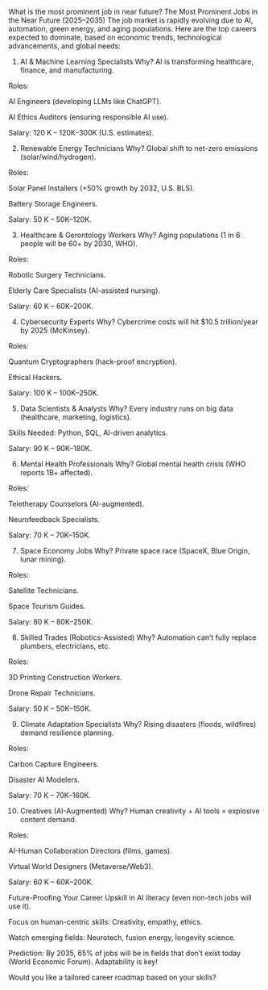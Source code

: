 What is the most prominent job in near future?
The Most Prominent Jobs in the Near Future (2025–2035)
The job market is rapidly evolving due to AI, automation, green energy, and aging populations. Here are the top careers expected to dominate, based on economic trends, technological advancements, and global needs:

1. AI & Machine Learning Specialists
   Why? AI is transforming healthcare, finance, and manufacturing.

Roles:

AI Engineers (developing LLMs like ChatGPT).

AI Ethics Auditors (ensuring responsible AI use).

Salary:
120
K
–
120K–300K (U.S. estimates).

2. Renewable Energy Technicians
   Why? Global shift to net-zero emissions (solar/wind/hydrogen).

Roles:

Solar Panel Installers (+50% growth by 2032, U.S. BLS).

Battery Storage Engineers.

Salary:
50
K
–
50K–120K.

3. Healthcare & Gerontology Workers
   Why? Aging populations (1 in 6 people will be 60+ by 2030, WHO).

Roles:

Robotic Surgery Technicians.

Elderly Care Specialists (AI-assisted nursing).

Salary:
60
K
–
60K–200K.

4. Cybersecurity Experts
   Why? Cybercrime costs will hit $10.5 trillion/year by 2025 (McKinsey).

Roles:

Quantum Cryptographers (hack-proof encryption).

Ethical Hackers.

Salary:
100
K
–
100K–250K.

5. Data Scientists & Analysts
   Why? Every industry runs on big data (healthcare, marketing, logistics).

Skills Needed: Python, SQL, AI-driven analytics.

Salary:
90
K
–
90K–180K.

6. Mental Health Professionals
   Why? Global mental health crisis (WHO reports 1B+ affected).

Roles:

Teletherapy Counselors (AI-augmented).

Neurofeedback Specialists.

Salary:
70
K
–
70K–150K.

7. Space Economy Jobs
   Why? Private space race (SpaceX, Blue Origin, lunar mining).

Roles:

Satellite Technicians.

Space Tourism Guides.

Salary:
80
K
–
80K–250K.

8. Skilled Trades (Robotics-Assisted)
   Why? Automation can’t fully replace plumbers, electricians, etc.

Roles:

3D Printing Construction Workers.

Drone Repair Technicians.

Salary:
50
K
–
50K–150K.

9. Climate Adaptation Specialists
   Why? Rising disasters (floods, wildfires) demand resilience planning.

Roles:

Carbon Capture Engineers.

Disaster AI Modelers.

Salary:
70
K
–
70K–160K.

10. Creatives (AI-Augmented)
    Why? Human creativity + AI tools = explosive content demand.

Roles:

AI-Human Collaboration Directors (films, games).

Virtual World Designers (Metaverse/Web3).

Salary:
60
K
–
60K–200K.

Future-Proofing Your Career
Upskill in AI literacy (even non-tech jobs will use it).

Focus on human-centric skills: Creativity, empathy, ethics.

Watch emerging fields: Neurotech, fusion energy, longevity science.

Prediction: By 2035, 65% of jobs will be in fields that don’t exist today (World Economic Forum). Adaptability is key!

Would you like a tailored career roadmap based on your skills?
